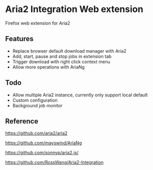 # Aria2 Integration Web extension

Firefox web extension for Aria2

## Features

- Replace browser default download manager with Aria2
- Add, start, pause and stop jobs in extension tab
- Trigger download with right click context menu
- Allow more operations with AriaNg

## Todo

- Allow multiple Aria2 instance, currently only support local default
- Custom configuration
- Background job monitor

## Reference

https://github.com/aria2/aria2

https://github.com/mayswind/AriaNg

https://github.com/sonnyp/aria2.js/

https://github.com/RossWang/Aria2-Integration
